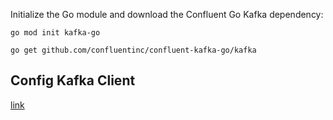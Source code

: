 Initialize the Go module and download the Confluent Go Kafka dependency:


```go mod init kafka-go```

```go get github.com/confluentinc/confluent-kafka-go/kafka```

## Config Kafka Client
[link][def]



















[def]: https://github.com/edenhill/librdkafka/blob/master/CONFIGURATION.md